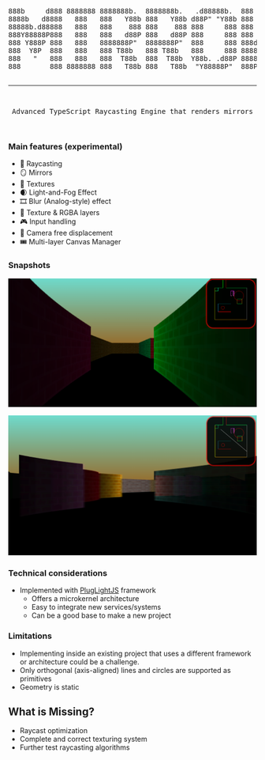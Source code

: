 <div align="center">
<pre>
888b     d888 8888888 8888888b.  8888888b.   .d88888b.  888       888        d8888 8888888b.  8888888888 
8888b   d8888   888   888   Y88b 888   Y88b d88P" "Y88b 888   o   888       d88888 888   Y88b 888        
88888b.d88888   888   888    888 888    888 888     888 888  d8b  888      d88P888 888    888 888        
888Y88888P888   888   888   d88P 888   d88P 888     888 888 d888b 888     d88P 888 888   d88P 8888888    
888 Y888P 888   888   8888888P"  8888888P"  888     888 888d88888b888    d88P  888 8888888P"  888        
888  Y8P  888   888   888 T88b   888 T88b   888     888 88888P Y88888   d88P   888 888 T88b   888        
888   "   888   888   888  T88b  888  T88b  Y88b. .d88P 8888P   Y8888  d8888888888 888  T88b  888        
888       888 8888888 888   T88b 888   T88b  "Y88888P"  888P     Y888 d88P     888 888   T88b 8888888888 

--------------------------------------------------------------------------------------------------------

Advanced TypeScript Raycasting Engine that renders mirrors         
</pre>
</div>


<h3>Main features (experimental)</h3>

- 🏹 Raycasting
- 🪞 Mirrors
- 🎁 Textures
- 🌒 Light-and-Fog Effect
- 🎞️ Blur (Analog-style) effect
- 🎨 Texture & RGBA layers
- 🎮 Input handling
- 🎥 Camera free displacement
- 🎟️ Multi-layer Canvas Manager

<h3>Snapshots</h3>

![Mirroware - a mirror simulator](https://github.com/WebAxol/Mirroware/blob/main/img/image10.png)

![Mirroware - a mirror simulator](https://github.com/WebAxol/Mirroware/blob/main/img/image8.png)

<h3>Technical considerations</h3>

- Implemented with <a href="https://github.com/WebAxol/PlugLightJS" >PlugLightJS</a> framework
    - Offers a microkernel architecture
    - Easy to integrate new services/systems
    - Can be a good base to make a new project
  
 <h3>Limitations</h3>

- Implementing inside an existing project that uses a different framework or architecture could be a challenge.
- Only orthogonal (axis-aligned) lines and circles are supported as primitives
- Geometry is static 
 
<h2> What is Missing? </h2>

- Raycast optimization
- Complete and correct texturing system
- Further test raycasting algorithms
